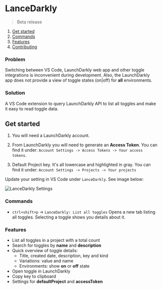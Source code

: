 # LanceDarkly

> Beta release

1. [Get started](#get-started)
1. [Commands](#commands)
1. [Features](#features)
1. [Contributing](https://github.com/rkotze/lancedarkly/blob/master/CONTRIBUTING.md)

### Problem

Switching between VS Code, LaunchDarkly web app and other toggle integrations is inconvenient during development. Also, the LaunchDarkly app does not provide a view of toggle states (on|off) for **all** environments.

### Solution

A VS Code extension to query LaunchDarkly API to list all toggles and make it easy to read toggle data.

## Get started

1. You will need a LaunchDarkly account.

1. From LaunchDarkly you will need to generate an **Access Token**. You can find it under: `Account Settings -> Access Tokens -> Your access tokens`.

1. Default Project key. It's all lowercase and highlighted in gray. You can find it under: `Account Settings -> Projects -> Your projects`

Update your setting in VS Code under `LanceDarkly`. See image below:

![LanceDarkly Settings](https://user-images.githubusercontent.com/10452163/53906270-64857d80-4042-11e9-9fdd-7b58e03f8cc1.png)

### Commands

- `ctrl+shift+p` -> `LanceDarkly: List all toggles`
  Opens a new tab listing all toggles. Selecting a toggle shows you details about it.

### Features

- List all toggles in a project with a total count
- Search for toggles by **name** and **description**
- Quick overview of toggle details:
  - Title, created date, description, key and kind
  - Variations: value and name
  - Environments: show **on** or **off** state
- Open toggle in LaunchDarkly
- Copy key to clipboard
- Settings for **defaultProject** and **accessToken**
